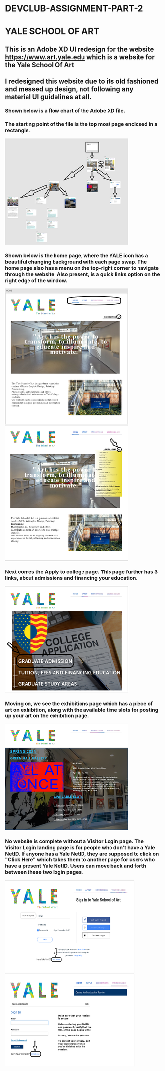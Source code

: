 # DEVCLUB-ASSIGNMENT-PART-2
# YALE SCHOOL OF ART


## This is an Adobe XD UI redesign for the website https://www.art.yale.edu which is a website for the Yale School Of Art
## I redesigned this website due to its old fashioned  and messed up design, not following any material UI guidelines at all.

### Shown below is a flow chart of the Adobe XD file. 
### The starting point of the file is the top most page enclosed in a rectangle.
<img src="./PICS/flow_chart.png" width="400px" height="345px"/>   

### Shown below is the home page, where the YALE icon has a beautiful changing background with each page swap. The home page also has a menu on the top-right corner to navigate through the website. Also present, is a quick links option on the right edge of the window.
<img src="./PICS/home_page.png" width="400px" height="440px"/>          <img src="./PICS/home_page_2.png" width="400px" height="440px"/>   

### Next comes the Apply to college page. This page further has 3 links, about admissions and financing your education.
<img src="./PICS/Apply_page.png" width="400px" height="345px"/>   

### Moving on, we see the exhibitions page which has a piece of art on exhibition, along with the available time slots for posting up your art on the exhibition page.
<img src="./PICS/Exhibitions_page.PNG" width="400px" height="345px"/>   

### No website is complete without a Visitor Login page. The Visitor Login landing page is for people who don't have a Yale NetID. If anyone has a Yale NetID,  they are supposed to click on "Click Here" which takes them to another page for users who have a present Yale NetID. Users can move back and forth between these two login pages.
<img src="./PICS/visitor_login_1.png" width="420px" height="300px"/>   <img src="./PICS/visitor_login_2.png" width="420px" height="300px"/>   



